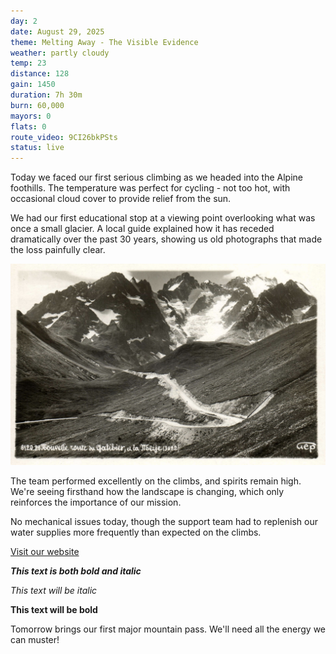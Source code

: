 ```yaml
---
day: 2
date: August 29, 2025
theme: Melting Away - The Visible Evidence
weather: partly cloudy
temp: 23
distance: 128
gain: 1450
duration: 7h 30m
burn: 60,000
mayors: 0
flats: 0
route_video: 9CI26bkPSts
status: live
---
```


Today we faced our first serious climbing as we headed into the Alpine foothills. The temperature was perfect for cycling - not too hot, with occasional cloud cover to provide relief from the sun.

We had our first educational stop at a viewing point overlooking what was once a small glacier. A local guide explained how it has receded dramatically over the past 30 years, showing us old photographs that made the loss painfully clear.

![Comparing glacier photos](/img/updates/Galibier.jpg)

The team performed excellently on the climbs, and spirits remain high. We're seeing firsthand how the landscape is changing, which only reinforces the importance of our mission.

No mechanical issues today, though the support team had to replenish our water supplies more frequently than expected on the climbs.

[Visit our website](https://example.com)

***This text is both bold and italic***

*This text will be italic*

**This text will be bold**

Tomorrow brings our first major mountain pass. We'll need all the energy we can muster!